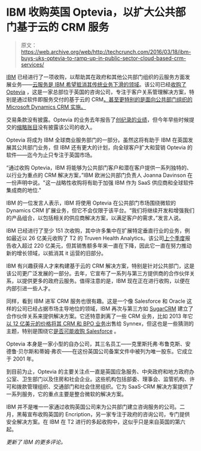 # IBM 收购英国 Optevia，以扩大公共部门基于云的 CRM 服务 

> 原文：<https://web.archive.org/web/http://techcrunch.com/2016/03/18/ibm-buys-uks-optevia-to-ramp-up-in-public-sector-cloud-based-crm-services/>

[IBM](https://web.archive.org/web/20230210014320/http://www.ibm.com/) 已经进行了一项收购，以帮助其在政府和其他公共部门组织的云服务方面发展业务——[云服务是 IBM 希望抵消其传统业务下滑的领域](https://web.archive.org/web/20230210014320/https://techcrunch.com/2016/02/22/ibm-inks-deals-with-apple-vmware-github-bitly-and-more-as-it-doubles-down-on-the-cloud/)。该公司已经[收购了](https://web.archive.org/web/20230210014320/http://www.optevia.com/2016/03/18/ibm-acquires-optevia-expanding-role-as-solutions-provider-for-public-sector-clients/) [Optevia](https://web.archive.org/web/20230210014320/http://www.optevia.com/) ，这是一家总部位于英国的咨询公司，专注于客户关系管理解决方案，特别是通过软件即服务交付的基于云的 CRM[，甚至更特别的是面向公共部门组织的 Microsoft Dynamics CRM 实施。](https://web.archive.org/web/20230210014320/http://www.optevia.com/products/)

交易条款没有披露。Optevia 的业务去年报告了[创纪录的业绩](https://web.archive.org/web/20230210014320/http://www.optevia.com/2015/05/01/optevia-announces-record-financial-results-for-2014/)，但今年早些时候提交的[缩略账目](https://web.archive.org/web/20230210014320/https://s3-eu-west-1.amazonaws.com/document-api-images-prod/docs/1dVEd0F9hsLVumaQ1p5shnQOSMG_gyrlGVusby6dMuA/application-pdf?AWSAccessKeyId=ASIAJF7HBIINFCJFOUTA&Expires=1458300664&Signature=AziUEn4Dg8oIx%2FYjZiv%2FsGtxzgY%3D&x-amz-security-token=AQoDYXdzEKH%2F%2F%2F%2F%2F%2F%2F%2F%2F%2FwEa4APhFf%2B2EOnyhG45m1UUfCW0gW6QoSobJ0YARXEYUk39OCF3xVdakCALbaXQUMUChayLrz0A20eM0nnEYE3VnS90DsV%2BFtAyNPyAk%2B3W8R%2FLEUVCq6x2cyboOF20xsrS6j6crrP7yq%2B4G5AdoDlbKWKjeGe2tM%2FXcjSGpBUgDLe4ugaZjuCSorJtvye6101HMfZGF0xRk%2BELldXCBsCVgxLUwr9pKEXy2%2FWDtRMmXoG7uxImmRL4Mf1jeu%2FX0tbrkmyGo2RPM5rRcZAaJQq0szCayb%2BuxfVw4bksj22d4J9zLBBx4X55Wp3m6dgqcGomoySjT9gWfmS%2BIOyEofU7CG3sUrYgXmftSb%2FzHvWkQ6GZC5axgsSPqMTuR7gIJPaZCbX7k7ef%2BKH1zcEtn%2BT1RB1ukZT4dzKSuvuOuyjFdfLBI8%2BUmwwiyXwWGT86YR51oAaTVBDu8MpAjKftU%2FvmgnOStokEinWoJS4%2Ff9xRTSBrxYggNqwa4v4POlpm4TSLkG8y5Wv%2Bv6WbJPgIUG1HyIR8UGNRmNICvSRX8Tngc79FvDEJsCZPTUgcZ8Dr9%2F9pSUXN4uGEuqhhWkM11rGyfXxWZzRxI8AbK6CiwiHkE9x7%2FEVKuE6JiG%2BGgSJl%2B8CEe5cgn9mutwU%3D)没有披露该公司的收入。

Optevia 将成为 IBM 全球商业服务部门的一部分。虽然这将有助于 IBM 在英国发展其公共部门业务，但 IBM 还有更大的计划，向全球客户扩大和营销 Optevia 的软件——迄今为止只专注于英国市场。

“通过收购 Optevia，IBM 将能够为公共部门客户和潜在客户提供一系列独特的、以行业为重点的 CRM 解决方案，”IBM 欧洲公共部门负责人 Joanna Davinson 在一份声明中说。"这一战略性收购将有助于加强 IBM 作为 SaaS 供应商和全球软件集成商的地位."

IBM 的一位发言人表示，IBM 将使用 Optevia 在公共部门市场围绕微软的 Dynamics CRM 扩展业务，但它不会仅限于该平台。“我们将继续开发和增强我们的产品组合，以包括相关的供应商解决方案，以满足客户的需求，”发言人说。

IBM 已经进行了至少 151 次收购，其中许多集中在扩展特定垂直行业的业务，例如最近以 26 亿美元收购了 T2 的 Truven Health Analytics。该公司[上个季度](https://web.archive.org/web/20230210014320/https://techcrunch.com/2016/01/19/ibm-beats-in-q4-but-sales-of-22-1b-are-the-15th-straight-quarter-of-decline-for-big-blue/)报告收入超过 220 亿美元，但其销售额多年来一直在下降，因此它一直在努力推动新的增长领域，以抵消其 it 运营的旧部分。

IBM 有兴趣获得人才来构建基于云的 CRM 解决方案，特别是针对公共部门，这是该公司更广泛发展的一部分。去年，它宣布了一系列与第三方提供商的合作伙伴关系，以提供更多的政府云服务。值得注意的是，IBM 现在正在进行收购，以便在内部引进一些人才。

同样，看到 IBM 进军 CRM 服务也很有趣。这是一个像 Salesforce 和 Oracle 这样的公司已经占据市场主导地位的领域，IBM 再次与第三方如 [SugarCRM](https://web.archive.org/web/20230210014320/http://www.sugarcrm.com/newspress/sugarcrm-announces-new-integrations-ibm-software) 建立了合作伙伴关系来提供解决方案。它还特意剥离了一些 CRM 业务，比如 2013 年它[以 12 亿美元的价格将其 CRM 和 BPO 业务](https://web.archive.org/web/20230210014320/http://ir.synnex.com/releasedetail.cfm?releaseid=789947)出售给 Synnex，但这也是一些猜测的主题，特别是围绕它[是否可能收购 Salesforce](https://web.archive.org/web/20230210014320/http://www.thestreet.com/story/13259298/1/fast-money-recap-will-ibm-or-microsoft-buy-salesforce-com.html) 。

Optevia 本身是一家小型的自办公司，其三名员工——克里斯托弗·布鲁克斯、安德鲁·贝尔斯和蒂姆·弗农——在这份英国公司备案文件中被列为唯一股东。它成立于 2001 年。

到目前为止，Optevia 的主要关注点一直是英国应急服务、中央政府和地方政府办公室、卫生部门以及住房和社会企业。这些机构包括部委、理事会、监管机构、许可和拨款管理组织、交通部门和社会住房组织。它为 SaaS-CRM 解决方案提供了一系列服务，它的重点主要是整合微软的解决方案。

IBM 并不是唯一一家通过收购英国公司来为公共部门建立咨询服务的公司。二月，黑莓宣布收购英国的 Encription，另一家专注于政府的咨询公司，专门提供安全解决方案。在 IBM 在 T2 进行的多起收购中，这似乎只是来自英国的第六起。

*更新了 IBM 的更多评论。*
